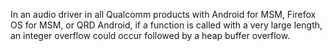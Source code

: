 In an audio driver in all Qualcomm products with Android for MSM, Firefox OS for MSM, or QRD Android, if a function is called with a very large length, an integer overflow could occur followed by a heap buffer overflow.